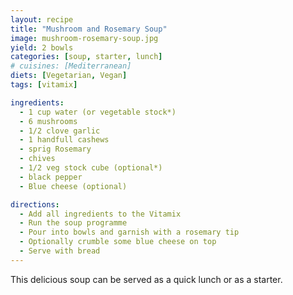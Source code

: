 ```yaml
---
layout: recipe
title: "Mushroom and Rosemary Soup"
image: mushroom-rosemary-soup.jpg
yield: 2 bowls
categories: [soup, starter, lunch]
# cuisines: [Mediterranean]
diets: [Vegetarian, Vegan]
tags: [vitamix]

ingredients:
  - 1 cup water (or vegetable stock*)
  - 6 mushrooms
  - 1/2 clove garlic
  - 1 handfull cashews
  - sprig Rosemary
  - chives
  - 1/2 veg stock cube (optional*)
  - black pepper
  - Blue cheese (optional)

directions:
  - Add all ingredients to the Vitamix
  - Run the soup programme
  - Pour into bowls and garnish with a rosemary tip
  - Optionally crumble some blue cheese on top
  - Serve with bread
---
```


This delicious soup can be served as a quick lunch or as a starter.

